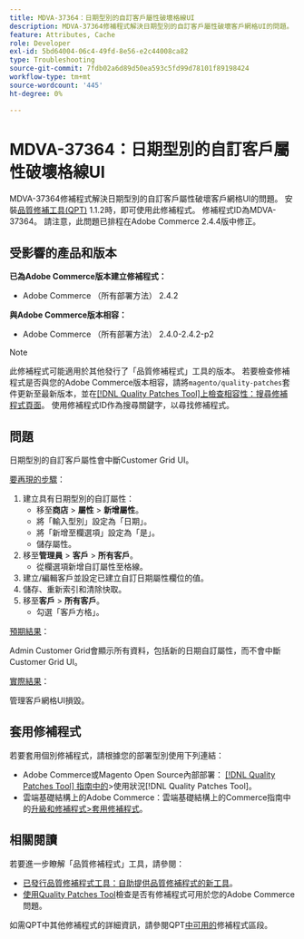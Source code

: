 ```yaml
---
title: MDVA-37364：日期型別的自訂客戶屬性破壞格線UI
description: MDVA-37364修補程式解決日期型別的自訂客戶屬性破壞客戶網格UI的問題。 安裝[Quality Patches Tool (QPT)](https://experienceleague.adobe.com/zh-hant/docs/commerce-operations/tools/quality-patches-tool/quality-patches-tool-to-self-serve-quality-patches) 1.1.2時，即可使用此修補程式。 修補程式ID為MDVA-37364。 請注意，此問題已排程在Adobe Commerce 2.4.4版中修正。
feature: Attributes, Cache
role: Developer
exl-id: 5bd64004-06c4-49fd-8e56-e2c44008ca82
type: Troubleshooting
source-git-commit: 7fdb02a6d89d50ea593c5fd99d78101f89198424
workflow-type: tm+mt
source-wordcount: '445'
ht-degree: 0%

---
```


# MDVA-37364：日期型別的自訂客戶屬性破壞格線UI

MDVA-37364修補程式解決日期型別的自訂客戶屬性破壞客戶網格UI的問題。 安裝[品質修補工具(QPT)](https://experienceleague.adobe.com/zh-hant/docs/commerce-operations/tools/quality-patches-tool/quality-patches-tool-to-self-serve-quality-patches) 1.1.2時，即可使用此修補程式。 修補程式ID為MDVA-37364。 請注意，此問題已排程在Adobe Commerce 2.4.4版中修正。

## 受影響的產品和版本

**已為Adobe Commerce版本建立修補程式：**

* Adobe Commerce （所有部署方法） 2.4.2

**與Adobe Commerce版本相容：**

* Adobe Commerce （所有部署方法） 2.4.0-2.4.2-p2

>[!NOTE]
>
>此修補程式可能適用於其他發行了「品質修補程式」工具的版本。 若要檢查修補程式是否與您的Adobe Commerce版本相容，請將`magento/quality-patches`套件更新至最新版本，並在[[!DNL Quality Patches Tool]上檢查相容性：搜尋修補程式頁面](https://experienceleague.adobe.com/zh-hant/docs/commerce-operations/tools/quality-patches-tool/quality-patches-tool-to-self-serve-quality-patches)。 使用修補程式ID作為搜尋關鍵字，以尋找修補程式。

## 問題

日期型別的自訂客戶屬性會中斷Customer Grid UI。

<u>要再現的步驟</u>：

1. 建立具有日期型別的自訂屬性：
   * 移至&#x200B;**商店** > **屬性** > **新增屬性**。
   * 將「輸入型別」設定為「日期」。
   * 將「新增至欄選項」設定為「是」。
   * 儲存屬性。
1. 移至&#x200B;**管理員** > **客戶** > **所有客戶**。
   * 從欄選項新增自訂屬性至格線。
1. 建立/編輯客戶並設定已建立自訂日期屬性欄位的值。
1. 儲存、重新索引和清除快取。
1. 移至&#x200B;**客戶** > **所有客戶**。
   * 勾選「客戶方格」。

<u>預期結果</u>：

Admin Customer Grid會顯示所有資料，包括新的日期自訂屬性，而不會中斷Customer Grid UI。

<u>實際結果</u>：

管理客戶網格UI損毀。

## 套用修補程式

若要套用個別修補程式，請根據您的部署型別使用下列連結：

* Adobe Commerce或Magento Open Source內部部署： [[!DNL Quality Patches Tool] 指南中的](/help/tools/quality-patches-tool/usage.md)>使用狀況[!DNL Quality Patches Tool]。
* 雲端基礎結構上的Adobe Commerce：雲端基礎結構上的Commerce指南中的[升級和修補程式>套用修補程式](https://experienceleague.adobe.com/docs/commerce-cloud-service/user-guide/develop/upgrade/apply-patches.html?lang=zh-Hant)。

## 相關閱讀

若要進一步瞭解「品質修補程式」工具，請參閱：

* [已發行品質修補程式工具：自助提供品質修補程式的新工具](https://experienceleague.adobe.com/zh-hant/docs/commerce-operations/tools/quality-patches-tool/quality-patches-tool-to-self-serve-quality-patches)。
* [使用Quality Patches Tool](/help/tools/quality-patches-tool/patches-available-in-qpt/check-patch-for-magento-issue-with-magento-quality-patches.md)檢查是否有修補程式可用於您的Adobe Commerce問題。

如需QPT中其他修補程式的詳細資訊，請參閱QPT[中可用的](https://support.magento.com/hc/en-us/sections/360010506631-Patches-available-in-MQP-tool-)修補程式區段。
